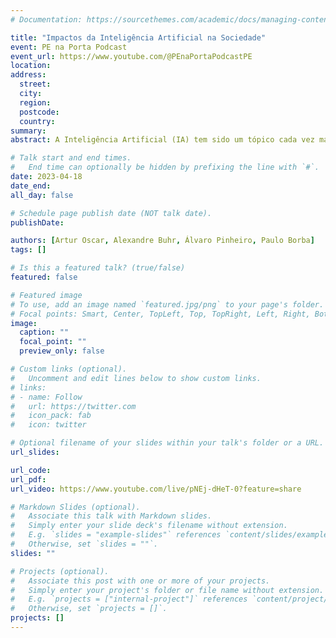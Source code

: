 ```yaml
---
# Documentation: https://sourcethemes.com/academic/docs/managing-content/

title: "Impactos da Inteligência Artificial na Sociedade"
event: PE na Porta Podcast
event_url: https://www.youtube.com/@PEnaPortaPodcastPE
location:
address:
  street:
  city:
  region:
  postcode:
  country:
summary:
abstract: A Inteligência Artificial (IA) tem sido um tópico cada vez mais relevante da atualidade, com a tecnologia em constante evolução e aplicações cada vez mais diversas. Entretanto, com o avanço da IA e da automação, surgem também questionamentos sobre o impacto dessas tecnologias na força de trabalho e se elas irão substituir algumas profissões. Para entender melhor como a IA pode afetar o mercado de trabalho, bateremos um papo com Álvaro Pinheiro,  Analista em Gestão de TIC (AGTIC - ATI-PE) e Paulo Borba, Professor e Diretor do CIn (Centro de Informática) da UFPE.

# Talk start and end times.
#   End time can optionally be hidden by prefixing the line with `#`.
date: 2023-04-18
date_end: 
all_day: false

# Schedule page publish date (NOT talk date).
publishDate: 

authors: [Artur Oscar, Alexandre Buhr, Álvaro Pinheiro, Paulo Borba]
tags: []

# Is this a featured talk? (true/false)
featured: false

# Featured image
# To use, add an image named `featured.jpg/png` to your page's folder. 
# Focal points: Smart, Center, TopLeft, Top, TopRight, Left, Right, BottomLeft, Bottom, BottomRight.
image:
  caption: ""
  focal_point: ""
  preview_only: false

# Custom links (optional).
#   Uncomment and edit lines below to show custom links.
# links:
# - name: Follow
#   url: https://twitter.com
#   icon_pack: fab
#   icon: twitter

# Optional filename of your slides within your talk's folder or a URL.
url_slides:

url_code:
url_pdf:
url_video: https://www.youtube.com/live/pNEj-dHeT-0?feature=share

# Markdown Slides (optional).
#   Associate this talk with Markdown slides.
#   Simply enter your slide deck's filename without extension.
#   E.g. `slides = "example-slides"` references `content/slides/example-slides.md`.
#   Otherwise, set `slides = ""`.
slides: ""

# Projects (optional).
#   Associate this post with one or more of your projects.
#   Simply enter your project's folder or file name without extension.
#   E.g. `projects = ["internal-project"]` references `content/project/deep-learning/index.md`.
#   Otherwise, set `projects = []`.
projects: []
---
```

